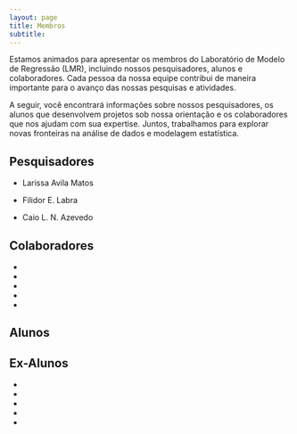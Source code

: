 ```yaml
---
layout: page
title: Membros
subtitle:
---
```


Estamos animados para apresentar os membros do Laboratório de Modelo de Regressão (LMR), incluindo nossos pesquisadores, alunos e colaboradores. Cada pessoa da nossa equipe contribui de maneira importante para o avanço das nossas pesquisas e atividades.

A seguir, você encontrará informações sobre nossos pesquisadores, os alunos que desenvolvem projetos sob nossa orientação e os colaboradores que nos ajudam com sua expertise. Juntos, trabalhamos para explorar novas fronteiras na análise de dados e modelagem estatística.


## Pesquisadores

- Larissa Avila Matos

- Filidor E. Labra

- Caio L. N. Azevedo

## Colaboradores

-

-

-

-

-


## Alunos



## Ex-Alunos


-

-

-

-

-
